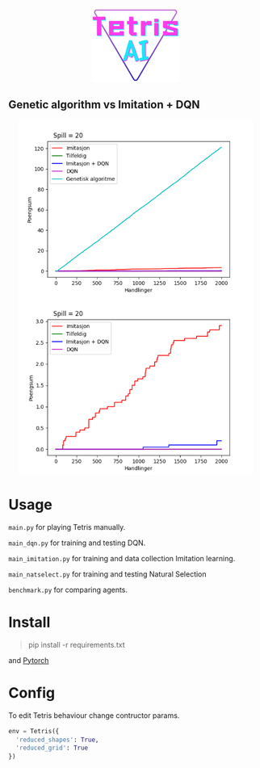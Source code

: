 <p align="center">
  <img src="./rapporter/imgs/tetrisAI.png" height=150 />
</p>

## Genetic algorithm vs Imitation + DQN

<p align="center">
  <img src="./rapporter/imgs/comparison1.png" height=350 />
  <img src="./rapporter/imgs/comparison2.png" height=350 />
</p>

# Usage

`main.py` for playing Tetris manually.

`main_dqn.py` for training and testing DQN.

`main_imitation.py` for training and data collection Imitation learning.

`main_natselect.py` for training and testing Natural Selection

`benchmark.py` for comparing agents.

# Install

> pip install -r requirements.txt

and <a href="https://pytorch.org/" target="_blank">Pytorch</a>

# Config

To edit Tetris behaviour change contructor params.

```py
env = Tetris({
  'reduced_shapes': True,
  'reduced_grid': True
})
```
